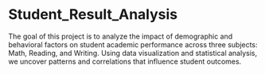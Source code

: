# Student_Result_Analysis
The goal of this project is to analyze the impact of demographic and behavioral factors on student academic performance across three subjects: Math, Reading, and Writing. Using data visualization and statistical analysis, we uncover patterns and correlations that influence student outcomes.
